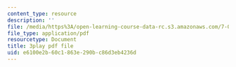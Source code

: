 ```yaml
---
content_type: resource
description: ''
file: /media/https%3A/open-learning-course-data-rc.s3.amazonaws.com/7-013-introductory-biology-spring-2013/e6100e2b60c1863e290bc86d3eb4236d_THR1YOKVdtk.pdf
file_type: application/pdf
resourcetype: Document
title: 3play pdf file
uid: e6100e2b-60c1-863e-290b-c86d3eb4236d
---
```

